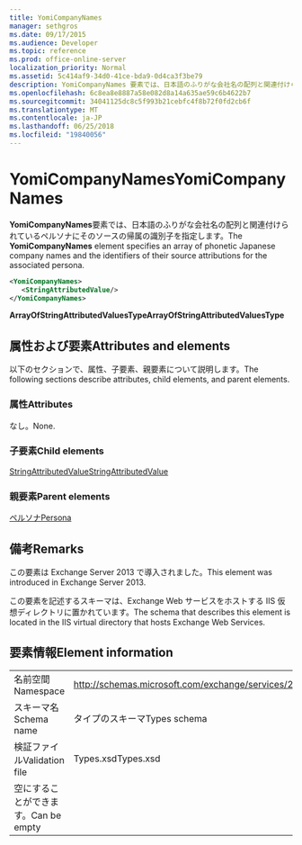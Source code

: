 ```yaml
---
title: YomiCompanyNames
manager: sethgros
ms.date: 09/17/2015
ms.audience: Developer
ms.topic: reference
ms.prod: office-online-server
localization_priority: Normal
ms.assetid: 5c414af9-34d0-41ce-bda9-0d4ca3f3be79
description: YomiCompanyNames 要素では、日本語のふりがな会社名の配列と関連付けられているペルソナにそのソースの帰属の識別子を指定します。
ms.openlocfilehash: 6c8ea8e8887a58e082d8a14a635ae59c6b4622b7
ms.sourcegitcommit: 34041125dc8c5f993b21cebfc4f8b72f0fd2cb6f
ms.translationtype: MT
ms.contentlocale: ja-JP
ms.lasthandoff: 06/25/2018
ms.locfileid: "19840056"
---
```

# <a name="yomicompanynames"></a><span data-ttu-id="82566-103">YomiCompanyNames</span><span class="sxs-lookup"><span data-stu-id="82566-103">YomiCompanyNames</span></span>

<span data-ttu-id="82566-104">**YomiCompanyNames**要素では、日本語のふりがな会社名の配列と関連付けられているペルソナにそのソースの帰属の識別子を指定します。</span><span class="sxs-lookup"><span data-stu-id="82566-104">The **YomiCompanyNames** element specifies an array of phonetic Japanese company names and the identifiers of their source attributions for the associated persona.</span></span> 
  
```XML
<YomiCompanyNames>
   <StringAttributedValue/>
</YomiCompanyNames>
```

 <span data-ttu-id="82566-105">**ArrayOfStringAttributedValuesType**</span><span class="sxs-lookup"><span data-stu-id="82566-105">**ArrayOfStringAttributedValuesType**</span></span>
## <a name="attributes-and-elements"></a><span data-ttu-id="82566-106">属性および要素</span><span class="sxs-lookup"><span data-stu-id="82566-106">Attributes and elements</span></span>

<span data-ttu-id="82566-107">以下のセクションで、属性、子要素、親要素について説明します。</span><span class="sxs-lookup"><span data-stu-id="82566-107">The following sections describe attributes, child elements, and parent elements.</span></span>
  
### <a name="attributes"></a><span data-ttu-id="82566-108">属性</span><span class="sxs-lookup"><span data-stu-id="82566-108">Attributes</span></span>

<span data-ttu-id="82566-109">なし。</span><span class="sxs-lookup"><span data-stu-id="82566-109">None.</span></span>
  
### <a name="child-elements"></a><span data-ttu-id="82566-110">子要素</span><span class="sxs-lookup"><span data-stu-id="82566-110">Child elements</span></span>

[<span data-ttu-id="82566-111">StringAttributedValue</span><span class="sxs-lookup"><span data-stu-id="82566-111">StringAttributedValue</span></span>](stringattributedvalue.md)
  
### <a name="parent-elements"></a><span data-ttu-id="82566-112">親要素</span><span class="sxs-lookup"><span data-stu-id="82566-112">Parent elements</span></span>

[<span data-ttu-id="82566-113">ペルソナ</span><span class="sxs-lookup"><span data-stu-id="82566-113">Persona</span></span>](persona.md)
  
## <a name="remarks"></a><span data-ttu-id="82566-114">備考</span><span class="sxs-lookup"><span data-stu-id="82566-114">Remarks</span></span>

<span data-ttu-id="82566-115">この要素は Exchange Server 2013 で導入されました。</span><span class="sxs-lookup"><span data-stu-id="82566-115">This element was introduced in Exchange Server 2013.</span></span>
  
<span data-ttu-id="82566-116">この要素を記述するスキーマは、Exchange Web サービスをホストする IIS 仮想ディレクトリに置かれています。</span><span class="sxs-lookup"><span data-stu-id="82566-116">The schema that describes this element is located in the IIS virtual directory that hosts Exchange Web Services.</span></span>
  
## <a name="element-information"></a><span data-ttu-id="82566-117">要素情報</span><span class="sxs-lookup"><span data-stu-id="82566-117">Element information</span></span>

|||
|:-----|:-----|
|<span data-ttu-id="82566-118">名前空間</span><span class="sxs-lookup"><span data-stu-id="82566-118">Namespace</span></span>  <br/> |http://schemas.microsoft.com/exchange/services/2006/types  <br/> |
|<span data-ttu-id="82566-119">スキーマ名</span><span class="sxs-lookup"><span data-stu-id="82566-119">Schema name</span></span>  <br/> |<span data-ttu-id="82566-120">タイプのスキーマ</span><span class="sxs-lookup"><span data-stu-id="82566-120">Types schema</span></span>  <br/> |
|<span data-ttu-id="82566-121">検証ファイル</span><span class="sxs-lookup"><span data-stu-id="82566-121">Validation file</span></span>  <br/> |<span data-ttu-id="82566-122">Types.xsd</span><span class="sxs-lookup"><span data-stu-id="82566-122">Types.xsd</span></span>  <br/> |
|<span data-ttu-id="82566-123">空にすることができます。</span><span class="sxs-lookup"><span data-stu-id="82566-123">Can be empty</span></span>  <br/> ||
   

